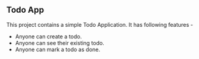 ## Todo App
This project contains a simple Todo Application.
It has following features - 

- Anyone can create a todo.
- Anyone can see their existing todo.
- Anyone can mark a todo as done.

